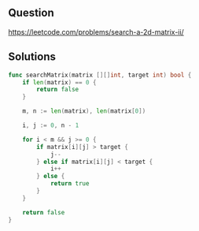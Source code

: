 ## Question

https://leetcode.com/problems/search-a-2d-matrix-ii/

## Solutions

```go
func searchMatrix(matrix [][]int, target int) bool {
    if len(matrix) == 0 {
        return false
    }

    m, n := len(matrix), len(matrix[0])

    i, j := 0, n - 1

    for i < m && j >= 0 {
        if matrix[i][j] > target {
            j--
        } else if matrix[i][j] < target {
            i++
        } else {
            return true
        }
    }

    return false
}
```
